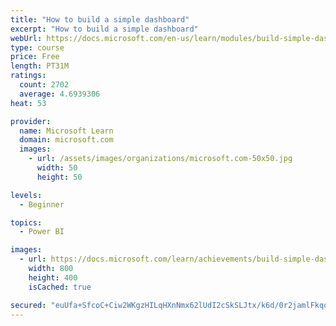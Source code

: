 ```yaml
---
title: "How to build a simple dashboard"
excerpt: "How to build a simple dashboard"
webUrl: https://docs.microsoft.com/en-us/learn/modules/build-simple-dashboard/
type: course
price: Free
length: PT31M
ratings:
  count: 2702
  average: 4.6939306
heat: 53

provider:
  name: Microsoft Learn
  domain: microsoft.com
  images:
    - url: /assets/images/organizations/microsoft.com-50x50.jpg
      width: 50
      height: 50

levels:
  - Beginner

topics:
  - Power BI

images:
  - url: https://docs.microsoft.com/learn/achievements/build-simple-dashboard-social.png
    width: 800
    height: 400
    isCached: true

secured: "euUfa+SfcoC+Ciw2WKgzHILqHXnNmx62lUdI2cSkSLJtx/k6d/0r2jamlFkqqTnHLtRnyOlRxAB0oR7oWmTu/Mo6xusRuOyds5UgC9beLRWV8bAybjm0Q6HKtIsPCWjykq0p+3+nuFRhphbhudIL5hDcP+rivjS5vdR+1JhlOh5lq27WxRGDPNuyxY2Tk58RrmoDiEOnnrwqCpUiZEMoTX9/zw+9uA6kUpEGStUr21/aJDEzBStCIHRmNq2jS1MMdaeYTWS9WWrR1m6HV2txHl28ttayXozexmrpP2dIUNlF9l7bXw5fqOYVIhNGdvvDyFi4LtGmFFTCkumc/mJIpd3uOl9O1y1mM98orIk5TDzXtpln8lINj0qMxxIu54fIecVEv2rhSy5x5ooR2fFJ+mlsyV/LYnNBdhID1Oe0FZU=;u7uoaB9t3ZK2TKeKxAilig=="
---
```


